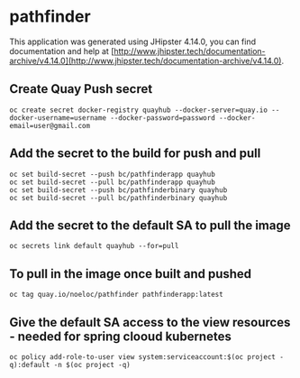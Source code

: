 # pathfinder
This application was generated using JHipster 4.14.0, you can find documentation and help at [http://www.jhipster.tech/documentation-archive/v4.14.0](http://www.jhipster.tech/documentation-archive/v4.14.0).


## Create Quay Push secret
```
oc create secret docker-registry quayhub --docker-server=quay.io --docker-username=username --docker-password=password --docker-email=user@gmail.com
```

## Add the secret to the build for push and pull
```
oc set build-secret --push bc/pathfinderapp quayhub
oc set build-secret --pull bc/pathfinderapp quayhub
oc set build-secret --push bc/pathfinderbinary quayhub
oc set build-secret --pull bc/pathfinderbinary quayhub

```

## Add the secret to the default SA to pull the image
```
oc secrets link default quayhub --for=pull
```

## To pull in the image once built and pushed
```
oc tag quay.io/noeloc/pathfinder pathfinderapp:latest
```

## Give the default SA access to the view resources - needed for spring clooud kubernetes
```
oc policy add-role-to-user view system:serviceaccount:$(oc project -q):default -n $(oc project -q)
```

